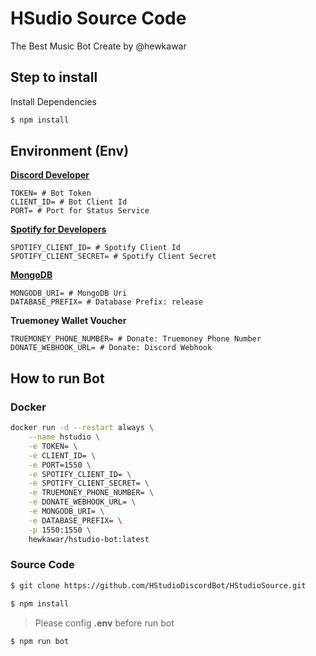 # HSudio Source Code
The Best Music Bot Create by @hewkawar

## Step to install
Install Dependencies
```bash
$ npm install
```

## Environment (Env)
**[Discord Developer](https://discord.com/developers/applications)**
```
TOKEN= # Bot Token
CLIENT_ID= # Bot Client Id
PORT= # Port for Status Service
```

**[Spotify for Developers](https://developer.spotify.com/)**
```
SPOTIFY_CLIENT_ID= # Spotify Client Id
SPOTIFY_CLIENT_SECRET= # Spotify Client Secret
```

**[MongoDB](https://www.mongodb.com/)**
```
MONGODB_URI= # MongoDB Uri
DATABASE_PREFIX= # Database Prefix: release
```

**Truemoney Wallet Voucher**
```
TRUEMONEY_PHONE_NUMBER= # Donate: Truemoney Phone Number
DONATE_WEBHOOK_URL= # Donate: Discord Webhook
```

## How to run Bot
### Docker

```bash
docker run -d --restart always \
    --name hstudio \
    -e TOKEN= \
    -e CLIENT_ID= \
    -e PORT=1550 \
    -e SPOTIFY_CLIENT_ID= \
    -e SPOTIFY_CLIENT_SECRET= \
    -e TRUEMONEY_PHONE_NUMBER= \
    -e DONATE_WEBHOOK_URL= \
    -e MONGODB_URI= \
    -e DATABASE_PREFIX= \
    -p 1550:1550 \
    hewkawar/hstudio-bot:latest
```

### Source Code
```bash
$ git clone https://github.com/HStudioDiscordBot/HStudioSource.git
```

```bash
$ npm install
```

> Please config **.env** before run bot

```bash
$ npm run bot
```
